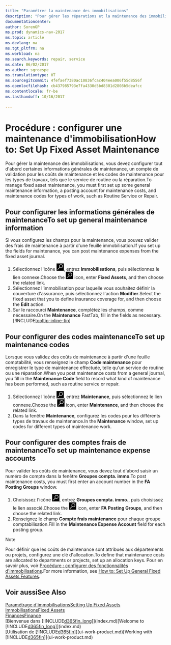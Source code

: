 ```yaml
---
title: "Paramétrer la maintenance des immobilisations"
description: "Pour gérer les réparations et la maintenance des immobilisations, spécifiez les informations de maintenance générale, les codes du type de travail, et un compte de validation pour les coûts."
documentationcenter: 
author: SorenGP
ms.prod: dynamics-nav-2017
ms.topic: article
ms.devlang: na
ms.tgt_pltfrm: na
ms.workload: na
ms.search.keywords: repair, service
ms.date: 06/02/2017
ms.author: sgroespe
ms.translationtype: HT
ms.sourcegitcommit: 4fefaef7380ac10836fcac404eea006f55d8556f
ms.openlocfilehash: cb437985793e7fa4330d5bd8301d2808b5deafcc
ms.contentlocale: fr-be
ms.lasthandoff: 10/16/2017

---
```

# <a name="how-to-set-up-fixed-asset-maintenance"></a><span data-ttu-id="6c112-103">Procédure : configurer une maintenance d'immobilisation</span><span class="sxs-lookup"><span data-stu-id="6c112-103">How to: Set Up Fixed Asset Maintenance</span></span>
<span data-ttu-id="6c112-104">Pour gérer la maintenance des immobilisations, vous devez configurer tout d'abord certaines informations générales de maintenance, un compte de validation pour les coûts de maintenance et les codes de maintenance pour les types de travaux, tels que le service de routine ou la réparation.</span><span class="sxs-lookup"><span data-stu-id="6c112-104">To manage fixed asset maintenance, you must first set up some general maintenance information, a posting account for maintenance costs, and maintenance codes for types of work, such as Routine Service or Repair.</span></span>

## <a name="to-set-up-general-maintenance-information"></a><span data-ttu-id="6c112-105">Pour configurer les informations générales de maintenance</span><span class="sxs-lookup"><span data-stu-id="6c112-105">To set up general maintenance information</span></span>
<span data-ttu-id="6c112-106">Si vous configurez les champs pour la maintenance, vous pouvez valider des frais de maintenance à partir d'une feuille immobilisation.</span><span class="sxs-lookup"><span data-stu-id="6c112-106">If you set up the fields for maintenance, you can post maintenance expenses from the fixed asset journal.</span></span>

1. <span data-ttu-id="6c112-107">Sélectionnez l'icône ![Page ou état pour la recherche](media/ui-search/search_small.png "Page ou état pour la recherche"), entrez **Immobilisations**, puis sélectionnez le lien connexe.</span><span class="sxs-lookup"><span data-stu-id="6c112-107">Choose the ![Search for Page or Report](media/ui-search/search_small.png "Search for Page or Report icon") icon, enter **Fixed Assets**, and then choose the related link.</span></span>
2. <span data-ttu-id="6c112-108">Sélectionnez l'immobilisation pour laquelle vous souhaitez définir la couverture d'assurance, puis sélectionnez l'action **Modifier**.</span><span class="sxs-lookup"><span data-stu-id="6c112-108">Select the fixed asset that you to define insurance coverage for, and then choose the **Edit** action.</span></span>
3. <span data-ttu-id="6c112-109">Sur le raccourci **Maintenance**, complétez les champs, comme nécessaire.</span><span class="sxs-lookup"><span data-stu-id="6c112-109">On the **Maintenance** FastTab, fill in the fields as necessary.</span></span> [!INCLUDE[tooltip-inline-tip](includes/tooltip-inline-tip_md.md)]

## <a name="to-set-up-maintenance-codes"></a><span data-ttu-id="6c112-110">Pour configurer des codes maintenance</span><span class="sxs-lookup"><span data-stu-id="6c112-110">To set up maintenance codes</span></span>
<span data-ttu-id="6c112-111">Lorsque vous validez des coûts de maintenance à partir d'une feuille comptabilité, vous renseignez le champ **Code maintenance** pour enregistrer le type de maintenance effectuée, telle qu'un service de routine ou une réparation.</span><span class="sxs-lookup"><span data-stu-id="6c112-111">When you post maintenance costs from a general journal, you fill in the **Maintenance Code** field to record what kind of maintenance has been performed, such as routine service or repair.</span></span>

1. <span data-ttu-id="6c112-112">Sélectionnez l'icône ![Page ou état pour la recherche](media/ui-search/search_small.png "Page ou état pour la recherche"), entrez **Maintenance**, puis sélectionnez le lien connexe.</span><span class="sxs-lookup"><span data-stu-id="6c112-112">Choose the ![Search for Page or Report](media/ui-search/search_small.png "Search for Page or Report icon") icon, enter **Maintenance**, and then choose the related link.</span></span>
2. <span data-ttu-id="6c112-113">Dans la fenêtre **Maintenance**, configurez les codes pour les différents types de travaux de maintenance.</span><span class="sxs-lookup"><span data-stu-id="6c112-113">In the **Maintenance** window, set up codes for different types of maintenance work.</span></span>

## <a name="to-set-up-maintenance-expense-accounts"></a><span data-ttu-id="6c112-114">Pour configurer des comptes frais de maintenance</span><span class="sxs-lookup"><span data-stu-id="6c112-114">To set up maintenance expense accounts</span></span>
<span data-ttu-id="6c112-115">Pour valider les coûts de maintenance, vous devez tout d'abord saisir un numéro de compte dans la fenêtre **Groupes compta. immo**.</span><span class="sxs-lookup"><span data-stu-id="6c112-115">To post maintenance costs, you must first enter an account number in the **FA Posting Groups** window.</span></span>

1. <span data-ttu-id="6c112-116">Choisissez l'icône ![Page ou état pour la recherche](media/ui-search/search_small.png "icône Page ou état pour la recherche"), entrez **Groupes compta. immo.**, puis choisissez le lien associé.</span><span class="sxs-lookup"><span data-stu-id="6c112-116">Choose the ![Search for Page or Report](media/ui-search/search_small.png "Search for Page or Report icon") icon, enter **FA Posting Groups**, and then choose the related link.</span></span>
2. <span data-ttu-id="6c112-117">Renseignez le champ **Compte frais maintenance** pour chaque groupe comptabilisation.</span><span class="sxs-lookup"><span data-stu-id="6c112-117">Fill in the **Maintenance Expense Account** field for each posting group.</span></span>

> [!NOTE]  
>   <span data-ttu-id="6c112-118">Pour définir que les coûts de maintenance sont attribués aux départements ou projets, configurez une clé d'allocation.</span><span class="sxs-lookup"><span data-stu-id="6c112-118">To define that maintenance costs are allocated to departments or projects, set up an allocation keys.</span></span> <span data-ttu-id="6c112-119">Pour en savoir plus, voir [Procédure : configurer des fonctionnalités d'immobilisations](fa-how-setup-general.md).</span><span class="sxs-lookup"><span data-stu-id="6c112-119">For more information, see [How to: Set Up General Fixed Assets Features](fa-how-setup-general.md).</span></span>

## <a name="see-also"></a><span data-ttu-id="6c112-120">Voir aussi</span><span class="sxs-lookup"><span data-stu-id="6c112-120">See Also</span></span>
[<span data-ttu-id="6c112-121">Paramétrage d'immobilisations</span><span class="sxs-lookup"><span data-stu-id="6c112-121">Setting Up Fixed Assets</span></span>](fa-setup.md)  
[<span data-ttu-id="6c112-122">Immobilisations</span><span class="sxs-lookup"><span data-stu-id="6c112-122">Fixed Assets</span></span>](fa-manage.md)  
[<span data-ttu-id="6c112-123">Finances</span><span class="sxs-lookup"><span data-stu-id="6c112-123">Finance</span></span>](finance.md)  
<span data-ttu-id="6c112-124">[Bienvenue dans [!INCLUDE[d365fin_long](includes/d365fin_long_md.md)]](index.md)</span><span class="sxs-lookup"><span data-stu-id="6c112-124">[Welcome to [!INCLUDE[d365fin_long](includes/d365fin_long_md.md)]](index.md)</span></span>  
<span data-ttu-id="6c112-125">[Utilisation de [!INCLUDE[d365fin](includes/d365fin_md.md)]](ui-work-product.md)</span><span class="sxs-lookup"><span data-stu-id="6c112-125">[Working with [!INCLUDE[d365fin](includes/d365fin_md.md)]](ui-work-product.md)</span></span>

